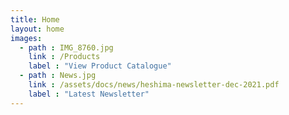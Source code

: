 ```yaml
---
title: Home
layout: home
images:
  - path : IMG_8760.jpg
    link : /Products
    label : "View Product Catalogue"
  - path : News.jpg
    link : /assets/docs/news/heshima-newsletter-dec-2021.pdf
    label : "Latest Newsletter"
---
```

